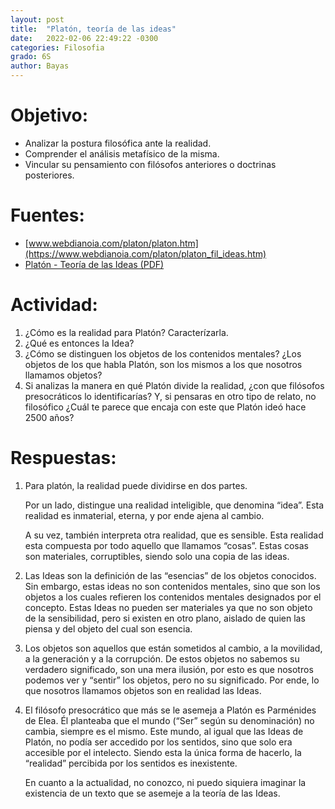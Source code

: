 ```yaml
---
layout: post
title:  "Platón, teoría de las ideas"
date:   2022-02-06 22:49:22 -0300
categories: Filosofia
grado: 6S
author: Bayas
---
```

# Objetivo:

- Analizar la postura filosófica ante la realidad.
- Comprender el análisis metafísico de la misma.
- Vincular su pensamiento con filósofos anteriores o doctrinas posteriores.

# Fuentes:

- [www.webdianoia.com/platon/platon.htm](https://www.webdianoia.com/platon/platon_fil_ideas.htm)
- [Platón - Teoría de las Ideas (PDF)](https://bayaspirina.github.io/Bayas/assets/Ideas.pdf)

# Actividad:

1. ¿Cómo es la realidad para Platón? Caracterízarla.
2. ¿Qué es entonces la Idea?
3. ¿Cómo se distinguen los objetos de los contenidos mentales? ¿Los objetos de los que habla Platón, son los mismos a los que nosotros llamamos objetos?
4. Si analizas la manera en qué Platón divide la realidad, ¿con que filósofos presocráticos lo identificarías? Y, si pensaras en otro tipo de relato, no filosófico ¿Cuál te parece que encaja con este que Platón ideó hace 2500 años?

# Respuestas:

1. Para platón, la realidad puede dividirse en dos partes.

    Por un lado, distingue una realidad inteligible, que denomina “idea”. Esta realidad es inmaterial, eterna, y por ende ajena al cambio.

    A su vez, también interpreta otra realidad, que es sensible. Esta realidad esta compuesta por todo aquello que llamamos “cosas”. Estas cosas son materiales, corruptibles, siendo solo una copia de las ideas.

2. Las Ideas son la definición de las “esencias” de los objetos conocidos. Sin embargo, estas ideas no son contenidos mentales, sino que son los objetos a los cuales refieren los contenidos mentales designados por el concepto. Estas Ideas no pueden ser materiales ya que no son objeto de la sensibilidad, pero si existen en otro plano, aislado de quien las piensa y del objeto del cual son esencia.

3. Los objetos son aquellos que están sometidos al cambio, a la movilidad, a la generación y a la corrupción. De estos objetos no sabemos su verdadero significado, son una mera ilusión, por esto es que nosotros podemos ver y “sentir” los objetos, pero no su significado. Por ende, lo que nosotros llamamos objetos son en realidad las Ideas.

4. El filósofo presocrático que más se le asemeja a Platón es Parménides de Elea. Él planteaba que el mundo (“Ser” según su denominación) no cambia, siempre es el mismo. 	Este mundo, al igual que las Ideas de Platón, no podía ser accedido por los sentidos, sino que solo era accesible por el intelecto.
Siendo esta la única forma de hacerlo, la “realidad” percibida por los sentidos es inexistente.

    En cuanto a la actualidad, no conozco, ni puedo siquiera imaginar la existencia de un texto que se asemeje a la teoría de las Ideas.
